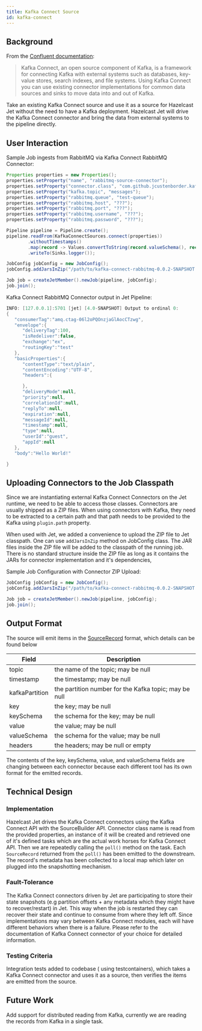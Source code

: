 ```yaml
---
title: Kafka Connect Source
id: kafka-connect
---
```


## Background

From the [Confluent documentation](https://docs.confluent.io/current/connect/index.html):
> Kafka Connect, an open source component of Kafka, is a framework for
> connecting Kafka with external systems such as databases, key-value
> stores, search indexes, and file systems. Using Kafka Connect you can
> use existing connector implementations for common data sources and
> sinks to move data into and out of Kafka.

Take an existing Kafka Connect source and use it as a source for
Hazelcast Jet without the need to have a Kafka deployment. Hazelcast Jet
will drive the Kafka Connect connector and bring the data from external
systems to the pipeline directly.

## User Interaction

Sample Job ingests from RabbitMQ via Kafka Connect RabbitMQ Connector:

```java
Properties properties = new Properties();
properties.setProperty("name", "rabbitmq-source-connector");
properties.setProperty("connector.class", "com.github.jcustenborder.kafka.connect.rabbitmq.RabbitMQSourceConnector");
properties.setProperty("kafka.topic", "messages");
properties.setProperty("rabbitmq.queue", "test-queue");
properties.setProperty("rabbitmq.host", "???");
properties.setProperty("rabbitmq.port", "???");
properties.setProperty("rabbitmq.username", "???");
properties.setProperty("rabbitmq.password", "???");

Pipeline pipeline = Pipeline.create();
pipeline.readFrom(KafkaConnectSources.connect(properties))
        .withoutTimestamps()
        .map(record -> Values.convertToString(record.valueSchema(), record.value()))
        .writeTo(Sinks.logger());

JobConfig jobConfig = new JobConfig();
jobConfig.addJarsInZip("/path/to/kafka-connect-rabbitmq-0.0.2-SNAPSHOT.zip");

Job job = createJetMember().newJob(pipeline, jobConfig);
job.join();
```

Kafka Connect RabbitMQ Connector output in Jet Pipeline:

```java
INFO: [127.0.0.1]:5701 [jet] [4.0-SNAPSHOT] Output to ordinal 0:
{
   "consumerTag":"amq.ctag-06l2oPQOnzjaGlAocCTzwg",
   "envelope":{
      "deliveryTag":100,
      "isRedeliver":false,
      "exchange":"ex",
      "routingKey":"test"
   },
   "basicProperties":{
      "contentType":"text/plain",
      "contentEncoding":"UTF-8",
      "headers":{

      },
      "deliveryMode":null,
      "priority":null,
      "correlationId":null,
      "replyTo":null,
      "expiration":null,
      "messageId":null,
      "timestamp":null,
      "type":null,
      "userId":"guest",
      "appId":null
   },
   "body":"Hello World!"

}
```

## Uploading Connectors to the Job Classpath

Since we are instantiating external Kafka Connect Connectors on the Jet
runtime, we need to be able to access those classes. Connectors are
usually shipped as a ZIP files. When using connectors with Kafka, they
need to be extracted to a certain path and that path needs to be
provided to the Kafka using `plugin.path` property.

When used with Jet, we added a convenience to upload the ZIP file to Jet
classpath. One can use `addJarsInZip` method on JobConfig class. The JAR
files inside the ZIP file will be added to the classpath of the running
job. There is no standard structure inside the ZIP file as long as it
contains the JARs for connector implementation and it's dependencies,

Sample Job Configuration with Connector ZIP Upload:

```java
JobConfig jobConfig = new JobConfig();
jobConfig.addJarsInZip("/path/to/kafka-connect-rabbitmq-0.0.2-SNAPSHOT.zip");

Job job = createJetMember().newJob(pipeline, jobConfig);
job.join();
```

## Output Format

The source will emit items in the
[SourceRecord](https://docs.confluent.io/current/connect/javadocs/org/apache/kafka/connect/source/SourceRecord.html)
format, which details can be found below

| Field          | Description                                           |
|----------------|-------------------------------------------------------|
| topic          | the name of the topic; may be null                    |
| timestamp      | the timestamp; may be null                            |
| kafkaPartition | the partition number for the Kafka topic; may be null |
| key            | the key; may be null                                  |
| keySchema      | the schema for the key; may be null                   |
| value          | the value; may be null                                |
| valueSchema    | the schema for the value; may be null                 |
| headers        | the headers; may be null or empty                     |

The contents of the key, keySchema, value, and valueSchema fields are
changing between each connector because each different tool has its own
format for the emitted records.

## Technical Design

### Implementation

Hazelcast Jet drives the Kafka Connect connectors using the Kafka
Connect API with the SourceBuilder API. Connector class name is read from
the provided properties, an instance of it will be created and retrieved
one of it's defined tasks which are the actual work horses for Kafka
Connect API. Then we are repeatedly calling the `poll()` method on the
task. Each `SourceRecord` returned from the `poll()` has been emitted to
the downstream. The record's metadata has been collected to a local map
which later on plugged into the snapshotting mechanism.

### Fault-Tolerance

The Kafka Connect connectors driven by Jet are participating to store
their state snapshots (e.g partition offsets + any metadata which they
might have to recover/restart) in Jet. This way when the job is
restarted they can recover their state and continue to consume from
where they left off. Since implementations may vary between Kafka
Connect modules, each will have different behaviors when there is a
failure. Please refer to the documentation of Kafka Connect connector of
your choice for detailed information.

### Testing Criteria

Integration tests added to codebase ( using testcontainers), which takes
a Kafka Connect connector and uses it as a source, then verifies the
items are emitted from the source.

## Future Work

Add support for distributed reading from Kafka, currently we are reading
the records from Kafka in a single task.
